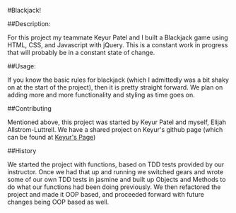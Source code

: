 #Blackjack!

##Description:

For this project my teammate Keyur Patel and I built a Blackjack game using HTML, CSS, and Javascript with jQuery.
This is a constant work in progress that will probably be in a constant state of change.

##Usage:

If you know the basic rules for blackjack (which I admittedly was a bit shaky on at the start of the project), then it is pretty straight forward. We plan on adding more and more functionality and styling as time goes on.

##Contributing

Mentioned above, this project was started by Keyur Patel and myself, Elijah Allstrom-Luttrell. We have a shared project on Keyur's github page (which can be found at [Keyur's Page](http://github.com/ekeyur/blackjack.git))

##History

We started the project with functions, based on TDD tests provided by our instructor. Once we had that up and running we switched gears and wrote some of our own TDD tests in jasmine and built up Objects and Methods to do what our functions had been doing previously. We then refactored the project and made it OOP based, and proceeded forward with future changes being OOP based as well.
